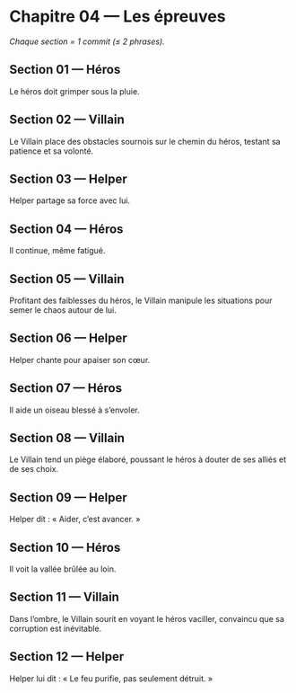 # Chapitre 04 — Les épreuves

_Chaque section = 1 commit (≤ 2 phrases)._

## Section 01 — Héros
Le héros doit grimper sous la pluie.

## Section 02 — Villain
<!-- Écrivez ici (≤ 2 phrases). -->
Le Villain place des obstacles sournois sur le chemin du héros, testant sa patience et sa volonté.

## Section 03 — Helper
Helper partage sa force avec lui.

## Section 04 — Héros
Il continue, même fatigué.

## Section 05 — Villain
<!-- Écrivez ici (≤ 2 phrases). -->
Profitant des faiblesses du héros, le Villain manipule les situations pour semer le chaos autour de lui.

## Section 06 — Helper
Helper chante pour apaiser son cœur.

## Section 07 — Héros
Il aide un oiseau blessé à s’envoler.

## Section 08 — Villain
<!-- Écrivez ici (≤ 2 phrases). -->
Le Villain tend un piège élaboré, poussant le héros à douter de ses alliés et de ses choix.

## Section 09 — Helper
Helper dit : « Aider, c’est avancer. »

## Section 10 — Héros
Il voit la vallée brûlée au loin.

## Section 11 — Villain
<!-- Écrivez ici (≤ 2 phrases). -->
Dans l’ombre, le Villain sourit en voyant le héros vaciller, convaincu que sa corruption est inévitable.

## Section 12 — Helper
Helper lui dit : « Le feu purifie, pas seulement détruit. »
